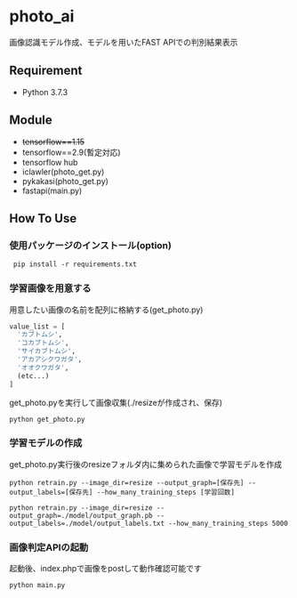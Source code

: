 # photo_ai
画像認識モデル作成、モデルを用いたFAST APIでの判別結果表示

## Requirement
- Python 3.7.3

## Module
- ~~tensorflow==1.15~~
- tensorflow==2.9(暫定対応)
- tensorflow hub
- iclawler(photo_get.py)
- pykakasi(photo_get.py)
- fastapi(main.py)

## How To Use

### 使用パッケージのインストール(option)

```
 pip install -r requirements.txt
```

### 学習画像を用意する  
用意したい画像の名前を配列に格納する(get_photo.py)

```python
value_list = [
  'カブトムシ',
  'コカブトムシ',
  'サイカブトムシ',
  'アカアシクワガタ',
  'オオクワガタ',
  (etc...)
]
```  

get_photo.pyを実行して画像収集(./resizeが作成され、保存)

```
python get_photo.py
```

### 学習モデルの作成
get_photo.py実行後のresizeフォルダ内に集められた画像で学習モデルを作成

```
python retrain.py --image_dir=resize --output_graph=[保存先] --output_labels=[保存先] --how_many_training_steps [学習回数]

python retrain.py --image_dir=resize --output_graph=./model/output_graph.pb --output_labels=./model/output_labels.txt --how_many_training_steps 5000
```

### 画像判定APIの起動
起動後、index.phpで画像をpostして動作確認可能です

```
python main.py
```

